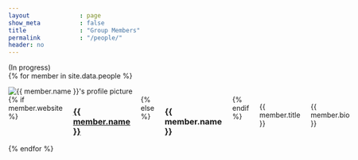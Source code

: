 ```yaml
---
layout              : page
show_meta           : false
title               : "Group Members"
permalink           : "/people/"
header: no
---
```

(In progress)
<br>
{% for member in site.data.people %}
  <div class="row">
    <div class="small-6 medium-6 large-6 columns b30">
      <img src="{{ site.baseurl }}/images/people/{{ member.slug }}.jpg" alt="{{ member.name }}'s profile picture" class="profile-picture">
    </div>
    <div class="small-6 medium-6 large-6 columns b30 author-info">
      {% if member.website %}
        <h3><a href="{{ member.website }}" target="_blank" rel="noopener noreferrer">{{ member.name }}</a></h3>
      {% else %}
        <h3>{{ member.name }}</h3>
      {% endif %}
      <p>{{ member.title }}</p>
      <p>{{ member.bio }}</p>
    </div>
  </div>
{% endfor %}